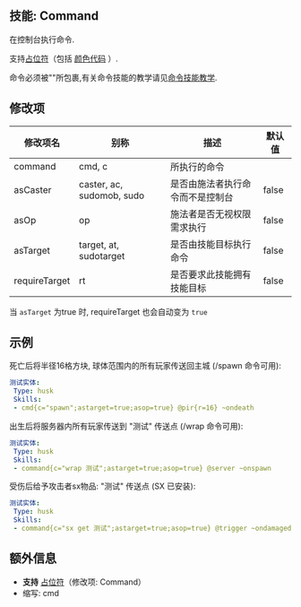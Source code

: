 技能: Command
--------------------------

在控制台执行命令.

支持[占位符](/技能/占位符)（包括 [颜色代码](/杂项/颜色代码) ）.

命令必须被""所包裹,有关命令技能的教学请见[命令技能教学](/教学/命令技能).

修改项
----------

| 修改项名 | 别称    | 描述                                                                                                    | 默认值 |
|-----------|------------|----------------------------------------------------------------------------------------------------------------|---------------|
| command       | cmd, c | 所执行的命令                                                   |         | 无 |
| asCaster      | caster, ac, sudomob, sudo      | 是否由施法者执行命令而不是控制台 | false   |
| asOp          | op      | 施法者是否无视权限需求执行                      | false   |
| asTarget      | target, at, sudotarget      | 是否由技能目标执行命令                                 | false   |
| requireTarget | rt      | 是否要求此技能拥有技能目标                                  | false   |

当 `asTarget` 为true 时, requireTarget 也会自动变为 `true`

示例
--------

死亡后将半径16格方块, 球体范围内的所有玩家传送回主城 (/spawn 命令可用):
```yaml
测试实体:
 Type: husk
 Skills:
 - cmd{c="spawn";astarget=true;asop=true} @pir{r=16} ~ondeath
```

出生后将服务器内所有玩家传送到 "测试" 传送点 (/wrap 命令可用):
```yaml
测试实体:
 Type: husk
 Skills:
 - command{c="wrap 测试";astarget=true;asop=true} @server ~onspawn
```

受伤后给予攻击者sx物品: "测试" 传送点 (SX 已安装):
```yaml
测试实体:
 Type: husk
 Skills:
 - command{c="sx get 测试";astarget=true;asop=true} @trigger ~ondamaged
```

额外信息
-------

- **支持** [占位符](/技能/占位符)（修改项: Command）
- 缩写: cmd